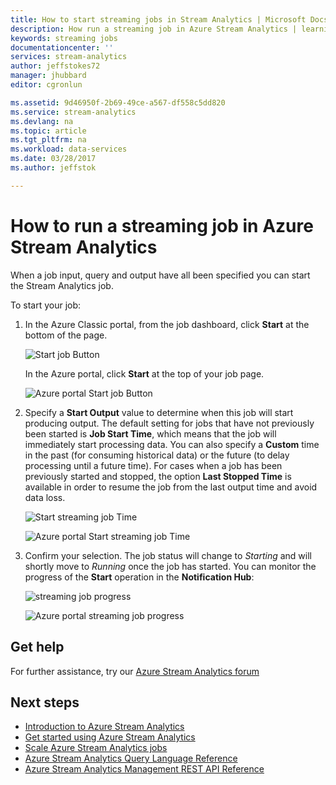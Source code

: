 ```yaml
---
title: How to start streaming jobs in Stream Analytics | Microsoft Docs
description: How run a streaming job in Azure Stream Analytics | learning path segment.
keywords: streaming jobs
documentationcenter: ''
services: stream-analytics
author: jeffstokes72
manager: jhubbard
editor: cgronlun

ms.assetid: 9d46950f-2b69-49ce-a567-df558c5dd820
ms.service: stream-analytics
ms.devlang: na
ms.topic: article
ms.tgt_pltfrm: na
ms.workload: data-services
ms.date: 03/28/2017
ms.author: jeffstok

---
```

# How to run a streaming job in Azure Stream Analytics
When a job input, query and output have all been specified you can start the Stream Analytics job.

To start your job:

1. In the Azure Classic portal, from the job dashboard, click **Start** at the bottom of the page.
   
   ![Start job Button](./media/stream-analytics-run-a-job/1-stream-analytics-run-a-job.png)  
   
   In the Azure portal, click **Start** at the top of your job page.
   
   ![Azure portal Start job Button](./media/stream-analytics-run-a-job/4-stream-analytics-run-a-job.png)  
2. Specify a **Start Output** value to determine when this job will start producing output. The default setting for jobs that have not previously been started is **Job Start Time**, which means that the job will immediately start processing data. You can also specify a **Custom** time in the past (for consuming historical data) or the future (to delay processing until a future time). For cases when a job has been previously started and stopped, the option **Last Stopped Time** is available in order to resume the job from the last output time and avoid data loss.  
   
   ![Start streaming job Time](./media/stream-analytics-run-a-job/2-stream-analytics-run-a-job.png)  
   
   ![Azure portal Start streaming job Time](./media/stream-analytics-run-a-job/5-stream-analytics-run-a-job.png)  
3. Confirm your selection. The job status will change to *Starting* and will shortly move to *Running* once the job has started. You can monitor the progress of the **Start** operation in the **Notification Hub**:
   
   ![streaming job progress](./media/stream-analytics-run-a-job/3-stream-analytics-run-a-job.png)  
   
   ![Azure portal streaming job progress](./media/stream-analytics-run-a-job/6-stream-analytics-run-a-job.png)  

## Get help
For further assistance, try our [Azure Stream Analytics forum](https://social.msdn.microsoft.com/Forums/home?forum=AzureStreamAnalytics)

## Next steps
* [Introduction to Azure Stream Analytics](stream-analytics-introduction.md)
* [Get started using Azure Stream Analytics](stream-analytics-get-started.md)
* [Scale Azure Stream Analytics jobs](stream-analytics-scale-jobs.md)
* [Azure Stream Analytics Query Language Reference](https://msdn.microsoft.com/library/azure/dn834998.aspx)
* [Azure Stream Analytics Management REST API Reference](https://msdn.microsoft.com/library/azure/dn835031.aspx)

